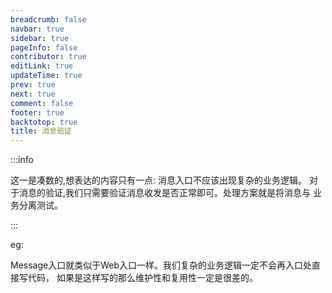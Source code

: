 ```yaml
---
breadcrumb: false
navbar: true
sidebar: true
pageInfo: false
contributor: true
editLink: true
updateTime: true
prev: true
next: true
comment: false
footer: true
backtotop: true
title: 消息验证
---
```


:::info

这一是凑数的,想表达的内容只有一点: 消息入口不应该出现复杂的业务逻辑。
对于消息的验证,我们只需要验证消息收发是否正常即可。处理方案就是将消息与
业务分离测试。

:::

eg:

Message入口就类似于Web入口一样。我们复杂的业务逻辑一定不会再入口处直接写代码，
如果是这样写的那么维护性和复用性一定是很差的。
